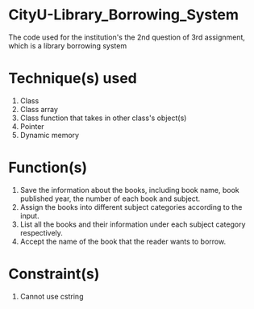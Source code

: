 # CityU-Library_Borrowing_System
The code used for the institution's the 2nd question of 3rd assignment, which is a library borrowing system
# Technique(s) used
1. Class
2. Class array
3. Class function that takes in other class's object(s)
4. Pointer 
5. Dynamic memory 
# Function(s)
1. Save the information about the books, including book name, book published year, 
the number of each book and subject. 
2. Assign the books into different subject categories according to the input. 
3. List all the books and their information under each subject category respectively.   
4. Accept the name of the book that the reader wants to borrow.
# Constraint(s)
1. Cannot use cstring
